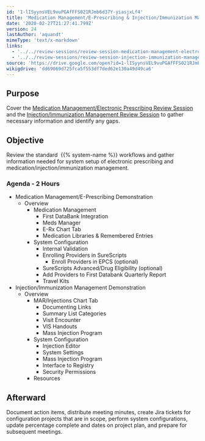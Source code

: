 ```yaml
---
id: '1-lISyynsVEL9vuPGAfFFS021RJmb6d37Y-yiasjxLf4'
title: 'Medication Management/E-Prescribing & Injection/Immunization Management'
date: '2020-02-27T21:27:41.799Z'
version: 24
lastAuthor: 'aquandt'
mimeType: 'text/x-markdown'
links:
  - '../../review-sessions/review-session-medication-management-electronic-prescribing.md'
  - '../../review-sessions/review-session-injection-immunization-management.md'
source: 'https://drive.google.com/open?id=1-lISyynsVEL9vuPGAfFFS021RJmb6d37Y-yiasjxLf4'
wikigdrive: 'dd69069d725fca5f553df7ded62e130a49d49ca6'
---
```

## Purpose

Cover the [Medication Management/Electronic Prescribing Review Session](../../review-sessions/review-session-medication-management-electronic-prescribing.md) and the [Injection/Immunization Management Review Session](../../review-sessions/review-session-injection-immunization-management.md) to gather necessary information and identify any gaps.

## Objective

Review the standard  {{% system-name %}} workflows and gather information needed for system setup of electronic prescribing and medication/injection/immunization management.

### Agenda - 2 Hours

* Medication Management/E-Prescribing Demonstration
    * Overview
        * Medication Management
            * First DataBank Integration
            * Meds Manager
            * E-Rx Chart Tab
            * Medication Libraries & Remembered Entries
        * System Configuration
            * Internal Validation
            * Enrolling Providers in SureScripts
                * Enroll Providers in EPCS (optional)
            * SureScripts Advanced/Drug Eligibility (optional)
            * Add Providers to First Databank Quarterly Report
            * Travel Kits
* Injection/Immunization Management Demonstration
    * Overview
        * MAR/Injections Chart Tab
            * Documenting Links
            * Summary List Categories
            * Visit Encounter
            * VIS Handouts
            * Mass Injection Program
        * System Configuration
            * Injection Editor
            * System Settings
            * Mass Injection Program
            * Interface to Registry
            * Security Permissions
        * Resources

## Afterward

Document action items, distribute meeting minutes, create Jira tickets for configuration projects that are in scope, perform system configurations, update percentage complete and dates on project plan, and prepare for subsequent meetings.
